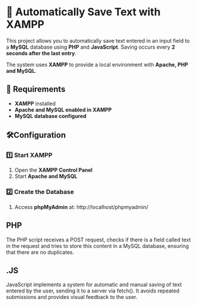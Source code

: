 # 📝 Automatically Save Text with XAMPP

This project allows you to automatically save text entered in an input field to a **MySQL** database using **PHP** and **JavaScript**. Saving occurs every **2 seconds after the last entry**.

The system uses **XAMPP** to provide a local environment with **Apache, PHP and MySQL**.

## 📌 Requirements

- **XAMPP** installed
- **Apache and MySQL enabled in XAMPP**
- **MySQL database configured**

## 🛠️Configuration

### 1️⃣ Start XAMPP
1. Open the **XAMPP Control Panel**
2. Start **Apache and MySQL**

### 2️⃣ Create the Database
1. Access **phpMyAdmin** at:
http://localhost/phpmyadmin/

PHP
----------------------------------------------------------------------------
The PHP script receives a POST request, checks if there is a field called text in the request and tries to store this content in a MySQL database, ensuring that there are no duplicates.

.JS
------------------------------------------------------------------------------
JavaScript implements a system for automatic and manual saving of text entered by the user, sending it to a server via fetch(). It avoids repeated submissions and provides visual feedback to the user.
